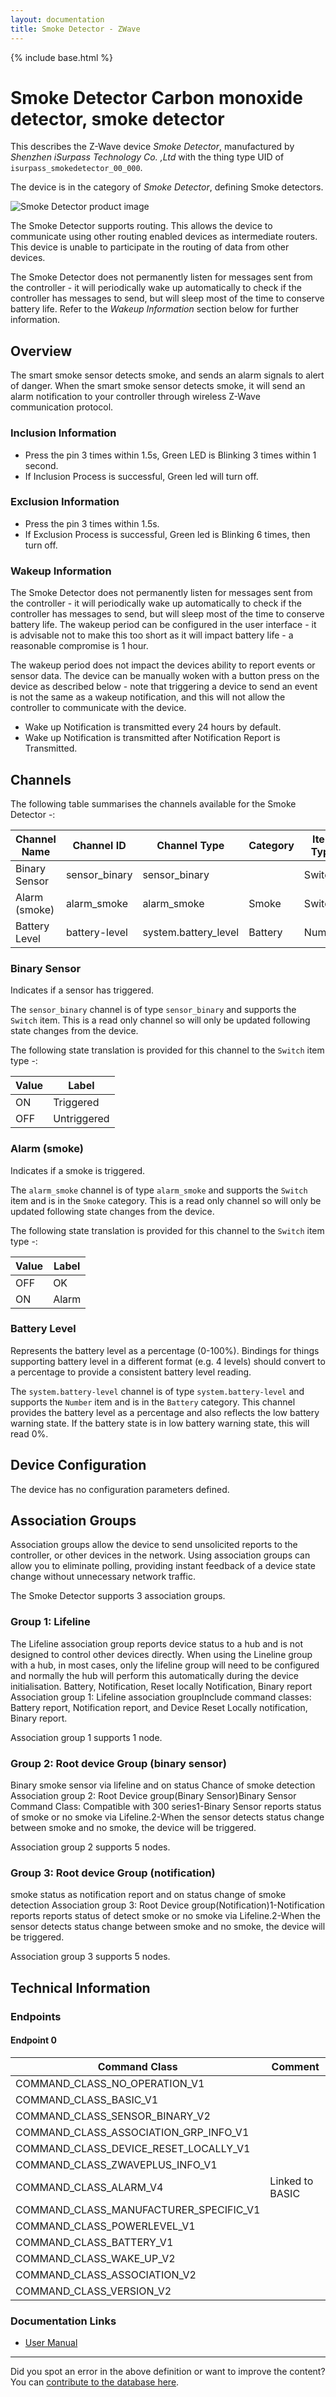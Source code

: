```yaml
---
layout: documentation
title: Smoke Detector - ZWave
---
```


{% include base.html %}

# Smoke Detector Carbon monoxide detector, smoke detector
This describes the Z-Wave device *Smoke Detector*, manufactured by *Shenzhen iSurpass Technology Co. ,Ltd* with the thing type UID of ```isurpass_smokedetector_00_000```.

The device is in the category of *Smoke Detector*, defining Smoke detectors.

![Smoke Detector product image](https://opensmarthouse.org/zwavedatabase/728/image/)


The Smoke Detector supports routing. This allows the device to communicate using other routing enabled devices as intermediate routers.  This device is unable to participate in the routing of data from other devices.

The Smoke Detector does not permanently listen for messages sent from the controller - it will periodically wake up automatically to check if the controller has messages to send, but will sleep most of the time to conserve battery life. Refer to the *Wakeup Information* section below for further information.

## Overview

The smart smoke sensor detects smoke, and sends an alarm signals to alert of danger. When the smart smoke sensor detects smoke, it will send an alarm notification to your controller through wireless Z-Wave communication protocol.

### Inclusion Information

  * Press the pin 3 times within 1.5s, Green LED is Blinking 3 times within 1 second.
  * If Inclusion Process is successful, Green led will turn off.

### Exclusion Information

  * Press the pin 3 times within 1.5s.
  * If Exclusion Process is successful, Green led is Blinking 6 times, then turn off. 

### Wakeup Information

The Smoke Detector does not permanently listen for messages sent from the controller - it will periodically wake up automatically to check if the controller has messages to send, but will sleep most of the time to conserve battery life. The wakeup period can be configured in the user interface - it is advisable not to make this too short as it will impact battery life - a reasonable compromise is 1 hour.

The wakeup period does not impact the devices ability to report events or sensor data. The device can be manually woken with a button press on the device as described below - note that triggering a device to send an event is not the same as a wakeup notification, and this will not allow the controller to communicate with the device.


  * Wake up Notification is transmitted every 24 hours by default.
  * Wake up Notification is transmitted after Notification Report is Transmitted.

## Channels

The following table summarises the channels available for the Smoke Detector -:

| Channel Name | Channel ID | Channel Type | Category | Item Type |
|--------------|------------|--------------|----------|-----------|
| Binary Sensor | sensor_binary | sensor_binary |  | Switch | 
| Alarm (smoke) | alarm_smoke | alarm_smoke | Smoke | Switch | 
| Battery Level | battery-level | system.battery_level | Battery | Number |

### Binary Sensor
Indicates if a sensor has triggered.

The ```sensor_binary``` channel is of type ```sensor_binary``` and supports the ```Switch``` item. This is a read only channel so will only be updated following state changes from the device.

The following state translation is provided for this channel to the ```Switch``` item type -:

| Value | Label     |
|-------|-----------|
| ON | Triggered |
| OFF | Untriggered |

### Alarm (smoke)
Indicates if a smoke is triggered.

The ```alarm_smoke``` channel is of type ```alarm_smoke``` and supports the ```Switch``` item and is in the ```Smoke``` category. This is a read only channel so will only be updated following state changes from the device.

The following state translation is provided for this channel to the ```Switch``` item type -:

| Value | Label     |
|-------|-----------|
| OFF | OK |
| ON | Alarm |

### Battery Level
Represents the battery level as a percentage (0-100%). Bindings for things supporting battery level in a different format (e.g. 4 levels) should convert to a percentage to provide a consistent battery level reading.

The ```system.battery-level``` channel is of type ```system.battery-level``` and supports the ```Number``` item and is in the ```Battery``` category.
This channel provides the battery level as a percentage and also reflects the low battery warning state. If the battery state is in low battery warning state, this will read 0%.


## Device Configuration

The device has no configuration parameters defined.

## Association Groups

Association groups allow the device to send unsolicited reports to the controller, or other devices in the network. Using association groups can allow you to eliminate polling, providing instant feedback of a device state change without unnecessary network traffic.

The Smoke Detector supports 3 association groups.

### Group 1: Lifeline

The Lifeline association group reports device status to a hub and is not designed to control other devices directly. When using the Lineline group with a hub, in most cases, only the lifeline group will need to be configured and normally the hub will perform this automatically during the device initialisation.
Battery, Notification, Reset locally Notification, Binary report
Association group 1: Lifeline association groupInclude command classes: Battery report, Notification report, and Device Reset Locally notification, Binary report.

Association group 1 supports 1 node.

### Group 2: Root device Group (binary sensor)

Binary smoke sensor via lifeline and on status Chance of smoke detection
Association group 2: Root Device group(Binary Sensor)Binary Sensor Command Class: Compatible with 300 series1-Binary Sensor reports status of smoke or no smoke via Lifeline.2-When the sensor detects status change between smoke and no smoke, the device will be triggered.

Association group 2 supports 5 nodes.

### Group 3: Root device Group (notification)

smoke status as notification report and on status change of smoke detection
Association group 3: Root Device group(Notification)1-Notification reports reports status of detect smoke or no smoke via Lifeline.2-When the sensor detects status change between smoke and no smoke, the device will be triggered.

Association group 3 supports 5 nodes.

## Technical Information

### Endpoints

#### Endpoint 0

| Command Class | Comment |
|---------------|---------|
| COMMAND_CLASS_NO_OPERATION_V1| |
| COMMAND_CLASS_BASIC_V1| |
| COMMAND_CLASS_SENSOR_BINARY_V2| |
| COMMAND_CLASS_ASSOCIATION_GRP_INFO_V1| |
| COMMAND_CLASS_DEVICE_RESET_LOCALLY_V1| |
| COMMAND_CLASS_ZWAVEPLUS_INFO_V1| |
| COMMAND_CLASS_ALARM_V4| Linked to BASIC|
| COMMAND_CLASS_MANUFACTURER_SPECIFIC_V1| |
| COMMAND_CLASS_POWERLEVEL_V1| |
| COMMAND_CLASS_BATTERY_V1| |
| COMMAND_CLASS_WAKE_UP_V2| |
| COMMAND_CLASS_ASSOCIATION_V2| |
| COMMAND_CLASS_VERSION_V2| |

### Documentation Links

* [User Manual](https://www.opensmarthouse.org/zwavedatabase/728/User-Manual-HS1CAZ.pdf)

---

Did you spot an error in the above definition or want to improve the content?
You can [contribute to the database here](https://www.opensmarthouse.org/zwavedatabase/728).
